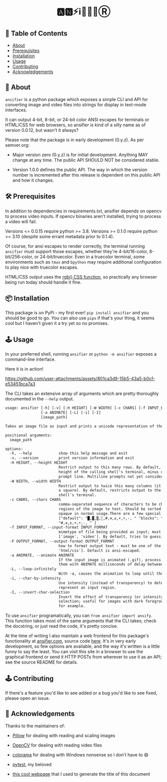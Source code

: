 <h1 align="center">🅰️🅽⚡️ℹ️🎏💈📧Ⓡ</h1>


## 📜 Table of Contents

- [About](#about)
- [Prerequisites](#prereqs)
- [Installation](#installation)
- [Usage](#usage)
- [Contributing](#contributing)
- [Acknowledgements](#acknowledgements)

## 🧐 About <a name = "about"></a>

`ansifier` is a python package which exposes a simple CLI and API
for converting image and video files into strings for display in text-mode interfaces.

It can output 4-bit, 8-bit, or 24-bit color ANSI escapes for terminals
or HTML/CSS for web browsers, so ansifier is kind of a silly name
as of version 0.0.12, but wasn't it always?

Please note that the package is in early development (0.y.z). As per semver.org:

* Major version zero (0.y.z) is for initial development. Anything MAY change at any time. The public API SHOULD NOT be considered stable.

* Version 1.0.0 defines the public API. The way in which the version number is incremented after this release is dependent on this public API and how it changes.


## 🛠 Prerequisites <a name = "prereqs"></a>

In addition to dependencies in requirements.txt, ansifier depends on opencv to process video inputs.
If opencv binaries aren't installed, trying to process a video will fail.

Versions <= 0.0.15 require python >= 3.8.
Versions >= 0.1.0 require python >= 3.10 (despite some errant metadata prior to 0.1.4).

Of course, for ansi escapes to render correctly, the terminal running `ansifier` must support those
escapes, whether they're 4-bit/16-color, 8-bit/256-color, or 24-bit/truecolor. 
Even in a truecolor terminal, some environments such as `tmux` and `bpython` may require additional
configuration to play nice with truecolor escapes.

HTML/CSS output uses the [rgb() CSS function](https://www.w3schools.com/cssref/func_rgb.php),
so practically any browser being run today should handle it fine.

## 📦 Installation <a name = "installation"></a>

This package is on PyPi - my first ever! `pip install ansifier` and you should be good to go.
You can also use `pipx` if that's your thing, it seems cool but I haven't given it a try yet so no
promises.

## 🕹️ Usage <a name="usage"></a>

In your preferred shell, running `ansifier` or `python -m ansifier` exposes a command-line interface.

Here it is in action!


https://github.com/user-attachments/assets/801ca3d9-15b5-43a5-b0cf-e53451bca7a3


The CLI takes an extensive array of arguments which are pretty thoroughly documented in the `--help` output.

```txt
usage: ansifier [-h] [-v] [-H HEIGHT] [-W WIDTH] [-c CHARS] [-f INPUT_FORMAT] [-F OUTPUT_FORMAT]
                [-a ANIMATE] [-L] [-i] [-I]
                [image_path]

Takes an image file as input and prints a unicode representation of the image to the terminal.

positional arguments:
  image_path

options:
  -h, --help            show this help message and exit
  -v, --version         print version information and exit
  -H HEIGHT, --height HEIGHT
                        Restrict output to this many rows. By default, restricts output to the
                        height of the calling shell's terminal, minus one to account for the
                        prompt line. Multiline prompts not yet considered.
  -W WIDTH, --width WIDTH
                        Restrict output to twice this many columns (it takes ~2 chars to represent
                        a square). By default, restricts output to the width of the calling
                        shell's terminal.
  -c CHARS, --chars CHARS
                        comma-separated sequence of characters to be chosen from when converting
                        regions of the image to text. Should be sorted from more opaque to less
                        opaque in normal usage.There are a few special values for this argument:
                        ["default": "█,▓,▒,░,#,≡,±,+,÷,-, " "blocks": "█,▓,▒,░, " "noblocks":
                        "#,≡,±,+,÷,-, " ]
  -f INPUT_FORMAT, --input-format INPUT_FORMAT
                        mimetype of file being provided as input; must be one of the following:
                        ['image', 'video']. By default, tries to guess, falling back on image.
  -F OUTPUT_FORMAT, --output-format OUTPUT_FORMAT
                        how to format output text - must be one of the following: ['ansi-escaped',
                        'html/css']. Default is ansi-escaped.
  -a ANIMATE, --animate ANIMATE
                        If the input image is animated (.gif), process all keyframes and print
                        them with ANIMATE milliseconds of delay between frames.
  -L, --loop-infinitely
                        With -a, causes the animation to loop until the program is terminated.
  -i, --char-by-intensity
                        Use intensity (instead of transparency) to determine character used to
                        represent an input region.
  -I, --invert-char-selection
                        Invert the effect of transparency (or intensity when using -i) on char
                        selection; useful for images with dark foregrounds and bright backgrounds,
                        for example.
```

To use `ansifier` programatically, you can `from ansifier import ansify`.
This function takes most of the same arguments that the CLI takes; check the docstring,
or just read the code, it's pretty concise.

At the time of writing I also maintain a web frontend for this package's functionality at
[ansifier.com](https://ansifier.com/), source code [here](https://github.com/amminer/ansifier-web).
It's in very early development, so few options are available, and the way it's written is a little
funny to say the least. You can visit this site in a browser to use the graphical frontend
or send it HTTP POSTs from wherever to use it as an API; see the source README for details.

## 🕹️ Contributing <a name="contributing"></a>

If there's a feature you'd like to see added or a bug you'd like to see fixed, please open an issue.

## 🙏 Acknowledgements  <a name = "acknowledgements"></a>

Thanks to the maintainers of:

* [Pillow](https://github.com/python-pillow/Pillow) for dealing with reading and scaling images

* [OpenCV](https://docs.opencv.org/4.5.4/d1/dfb/intro.html) for dealing with reading video files

* [colorama](https://github.com/tartley/colorama) for dealing with Windows nonsense
  so I don't have to 😄

* [pytest](https://docs.pytest.org/en/8.0.x/), my beloved

* [this cool webpage](https://stevenacoffman.github.io/homoglyphs/) that I used to generate the title of this document
